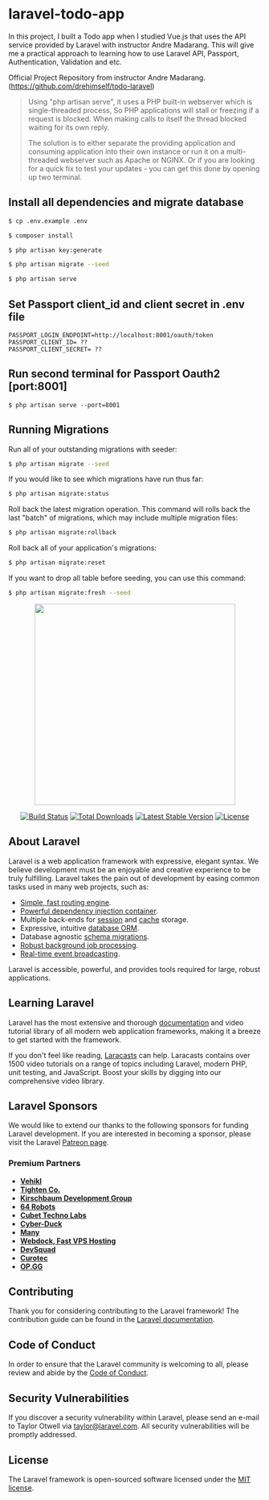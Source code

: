 # laravel-todo-app

In this project, I built a Todo app when I studied Vue.js that uses the API service provided by Laravel with instructor Andre Madarang. This will give me a practical approach to learning how to use Laravel API, Passport, Authentication, Validation and etc.

Official Project Repository from instructor Andre Madarang. (https://github.com/drehimself/todo-laravel)

> Using "php artisan serve", it uses a PHP built-in webserver which is single-threaded process, So PHP applications will stall or freezing if a request is blocked. When making calls to itself the thread blocked waiting for its own reply.
>
> The solution is to either separate the providing application and consuming application into their own instance or run it on a multi-threaded webserver such as Apache or NGINX. Or if you are looking for a quick fix to test your updates - you can get this done by opening up two terminal.

## Install all dependencies and migrate database

```bash
$ cp .env.example .env

$ composer install

$ php artisan key:generate

$ php artisan migrate --seed

$ php artisan serve
```

## Set Passport client_id and client secret in .env file

```
PASSPORT_LOGIN_ENDPOINT=http://localhost:8001/oauth/token
PASSPORT_CLIENT_ID= ??
PASSPORT_CLIENT_SECRET= ??
```

## Run second terminal for Passport Oauth2 [port:8001]

```
$ php artisan serve --port=8001
```

## Running Migrations

Run all of your outstanding migrations with seeder:

```bash
$ php artisan migrate --seed
```

If you would like to see which migrations have run thus far:

```bash
$ php artisan migrate:status
```

Roll back the latest migration operation. This command will rolls back the last "batch" of migrations, which may include multiple migration files:

```bash
$ php artisan migrate:rollback
```

Roll back all of your application's migrations:

```bash
$ php artisan migrate:reset
```

If you want to drop all table before seeding, you can use this command:

```bash
$ php artisan migrate:fresh --seed
```

<p align="center"><a href="https://laravel.com" target="_blank"><img src="https://raw.githubusercontent.com/laravel/art/master/logo-lockup/5%20SVG/2%20CMYK/1%20Full%20Color/laravel-logolockup-cmyk-red.svg" width="400"></a></p>

<p align="center">
<a href="https://travis-ci.org/laravel/framework"><img src="https://travis-ci.org/laravel/framework.svg" alt="Build Status"></a>
<a href="https://packagist.org/packages/laravel/framework"><img src="https://img.shields.io/packagist/dt/laravel/framework" alt="Total Downloads"></a>
<a href="https://packagist.org/packages/laravel/framework"><img src="https://img.shields.io/packagist/v/laravel/framework" alt="Latest Stable Version"></a>
<a href="https://packagist.org/packages/laravel/framework"><img src="https://img.shields.io/packagist/l/laravel/framework" alt="License"></a>
</p>

## About Laravel

Laravel is a web application framework with expressive, elegant syntax. We believe development must be an enjoyable and creative experience to be truly fulfilling. Laravel takes the pain out of development by easing common tasks used in many web projects, such as:

-   [Simple, fast routing engine](https://laravel.com/docs/routing).
-   [Powerful dependency injection container](https://laravel.com/docs/container).
-   Multiple back-ends for [session](https://laravel.com/docs/session) and [cache](https://laravel.com/docs/cache) storage.
-   Expressive, intuitive [database ORM](https://laravel.com/docs/eloquent).
-   Database agnostic [schema migrations](https://laravel.com/docs/migrations).
-   [Robust background job processing](https://laravel.com/docs/queues).
-   [Real-time event broadcasting](https://laravel.com/docs/broadcasting).

Laravel is accessible, powerful, and provides tools required for large, robust applications.

## Learning Laravel

Laravel has the most extensive and thorough [documentation](https://laravel.com/docs) and video tutorial library of all modern web application frameworks, making it a breeze to get started with the framework.

If you don't feel like reading, [Laracasts](https://laracasts.com) can help. Laracasts contains over 1500 video tutorials on a range of topics including Laravel, modern PHP, unit testing, and JavaScript. Boost your skills by digging into our comprehensive video library.

## Laravel Sponsors

We would like to extend our thanks to the following sponsors for funding Laravel development. If you are interested in becoming a sponsor, please visit the Laravel [Patreon page](https://patreon.com/taylorotwell).

### Premium Partners

-   **[Vehikl](https://vehikl.com/)**
-   **[Tighten Co.](https://tighten.co)**
-   **[Kirschbaum Development Group](https://kirschbaumdevelopment.com)**
-   **[64 Robots](https://64robots.com)**
-   **[Cubet Techno Labs](https://cubettech.com)**
-   **[Cyber-Duck](https://cyber-duck.co.uk)**
-   **[Many](https://www.many.co.uk)**
-   **[Webdock, Fast VPS Hosting](https://www.webdock.io/en)**
-   **[DevSquad](https://devsquad.com)**
-   **[Curotec](https://www.curotec.com/services/technologies/laravel/)**
-   **[OP.GG](https://op.gg)**

## Contributing

Thank you for considering contributing to the Laravel framework! The contribution guide can be found in the [Laravel documentation](https://laravel.com/docs/contributions).

## Code of Conduct

In order to ensure that the Laravel community is welcoming to all, please review and abide by the [Code of Conduct](https://laravel.com/docs/contributions#code-of-conduct).

## Security Vulnerabilities

If you discover a security vulnerability within Laravel, please send an e-mail to Taylor Otwell via [taylor@laravel.com](mailto:taylor@laravel.com). All security vulnerabilities will be promptly addressed.

## License

The Laravel framework is open-sourced software licensed under the [MIT license](https://opensource.org/licenses/MIT).
